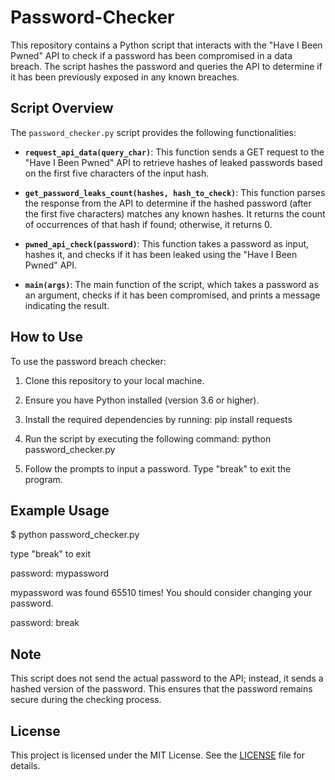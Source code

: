 # Password-Checker

This repository contains a Python script that interacts with the "Have I Been Pwned" API to check if a password has been compromised in a data breach. The script hashes the password and queries the API to determine if it has been previously exposed in any known breaches.

## Script Overview

The `password_checker.py` script provides the following functionalities:

- **`request_api_data(query_char)`**: This function sends a GET request to the "Have I Been Pwned" API to retrieve hashes of leaked passwords based on the first five characters of the input hash.

- **`get_password_leaks_count(hashes, hash_to_check)`**: This function parses the response from the API to determine if the hashed password (after the first five characters) matches any known hashes. It returns the count of occurrences of that hash if found; otherwise, it returns 0.

- **`pwned_api_check(password)`**: This function takes a password as input, hashes it, and checks if it has been leaked using the "Have I Been Pwned" API.

- **`main(args)`**: The main function of the script, which takes a password as an argument, checks if it has been compromised, and prints a message indicating the result.

## How to Use

To use the password breach checker:

1. Clone this repository to your local machine.

2. Ensure you have Python installed (version 3.6 or higher).

3. Install the required dependencies by running:
pip install requests

4. Run the script by executing the following command:
python password_checker.py

5. Follow the prompts to input a password. Type "break" to exit the program.

## Example Usage

$ python password_checker.py

type "break" to exit

password: mypassword

mypassword was found 65510 times! You should consider changing your password.

password: break

## Note

This script does not send the actual password to the API; instead, it sends a hashed version of the password. This ensures that the password remains secure during the checking process.

## License

This project is licensed under the MIT License. See the [LICENSE](LICENSE) file for details.
